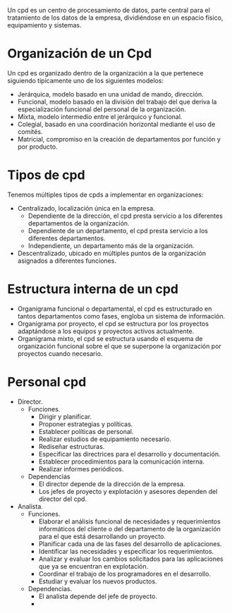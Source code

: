 Un cpd es un centro de procesamiento de datos, parte central para el tratamiento de los datos de la empresa, dividiéndose en un espacio físico, equipamiento y sistemas.
# Organización de un Cpd
Un cpd es organizado dentro de la organización a la que pertenece siguiendo típicamente uno de los siguientes modelos:
- Jerárquica, modelo basado en una unidad de mando, dirección.
- Funcional, modelo basado en la división del trabajo del que deriva la especialización funcional del personal de la organización.
- Mixta, modelo intermedio entre el jerárquico y funcional.
- Colegial, basado en una coordinación horizontal mediante el uso de comités.
- Matricial, compromiso en la creación de departamentos por función y por producto.
# Tipos de cpd
Tenemos múltiples tipos de cpds a implementar en organizaciones:
- Centralizado, localización única en la empresa.
	- Dependiente de la dirección, el cpd presta servicio a los diferentes departamentos de la organización.
	- Dependiente de un departamento, el cpd presta servicio a los diferentes departamentos.
	- Independiente, un departamento más de la organización.
- Descentralizado, ubicado en múltiples puntos de la organización asignados a diferentes funciones.
# Estructura interna de un cpd
- Organigrama funcional o departamental, el cpd es estructurado en tantos departamentos como fases, engloba un sistema de información.
- Organigrama por proyecto, el cpd se estructura por los proyectos adaptándose a los equipos y proyectos activos actualmente.
- Organigrama mixto, el cpd se estructura usando el esquema de organización funcional sobre el que se superpone la organización por proyectos cuando necesario.
# Personal cpd
- Director.
	- Funciones.
		- Dirigir y planificar.
		- Proponer estrategias y políticas.
		- Establecer políticas de personal.
		- Realizar estudios de equipamiento necesario.
		- Rediseñar estructuras.
		- Especificar las directrices para el desarrollo y documentación.
		- Establecer procedimientos para la comunicación interna.
		- Realizar informes periódicos.
	- Dependencias
		- El director depende de la dirección de la empresa.
		- Los jefes de proyecto y explotación y asesores dependen del director del cpd.
- Analista.
	- Funciones.
		- Elaborar el análisis funcional de necesidades y requerimientos informáticos del cliente o del departamento de la organización para el que está desarrollando un proyecto.
		- Planificar cada una de las fases del desarrollo de aplicaciones.
		- Identificar las necesidades y especificar los requerimientos.
		- Analizar y evaluar los cambios solicitados para las aplicaciones que ya se encuentran en explotación.
		- Coordinar el trabajo de los programadores en el desarrollo.
		- Estudiar y evaluar los nuevos productos.
	- Dependencias.
		- El analista depende del jefe de proyecto.
		- 